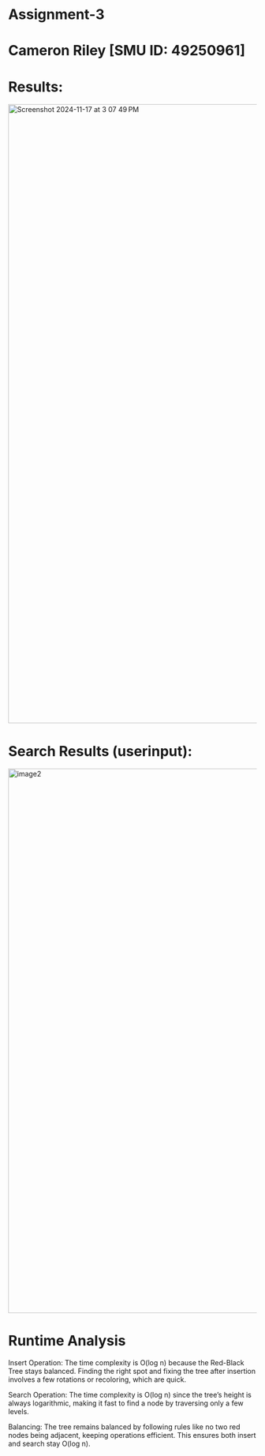 # Assignment-3

# Cameron Riley [SMU ID: 49250961]

# Results:
<img width="1255" alt="Screenshot 2024-11-17 at 3 07 49 PM" src="https://github.com/user-attachments/assets/12fcb740-277a-4bca-b58d-a810e7880743">


# Search Results (userinput):
<img width="1104" alt="image2" src="https://github.com/user-attachments/assets/65edacf6-261e-451a-bd5e-20590bacab04">

# Runtime Analysis

Insert Operation:
The time complexity is O(log n) because the Red-Black Tree stays balanced. Finding the right spot and fixing the tree after insertion involves a few rotations or recoloring, which are quick.

Search Operation:
The time complexity is O(log n) since the tree’s height is always logarithmic, making it fast to find a node by traversing only a few levels.

Balancing:
The tree remains balanced by following rules like no two red nodes being adjacent, keeping operations efficient. This ensures both insert and search stay O(log n).
